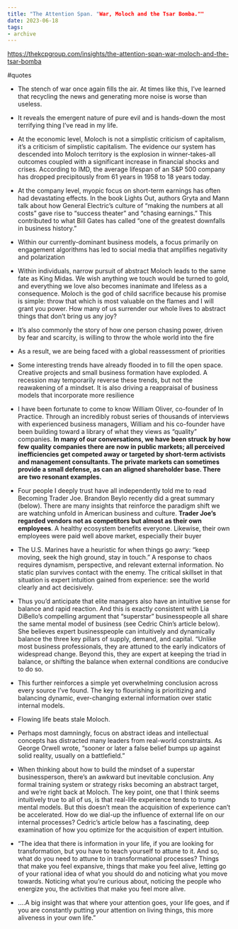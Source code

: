 ```yaml
---
title: "The Attention Span. "War, Moloch and the Tsar Bomba.""
date: 2023-06-18
tags:
- archive
---
```

https://thekcpgroup.com/insights/the-attention-span-war-moloch-and-the-tsar-bomba

#quotes 
* The stench of war once again fills the air. At times like this, I’ve learned that recycling the news and generating more noise is worse than useless.

* It reveals the emergent nature of pure evil and is hands-down the most terrifying thing I’ve read in my life.

* At the economic level, Moloch is not a simplistic criticism of capitalism, it’s a criticism of simplistic capitalism. The evidence our system has descended into Moloch territory is the explosion in winner-takes-all outcomes coupled with a significant increase in financial shocks and crises. According to IMD, the average lifespan of an S&P 500 company has dropped precipitously from 61 years in 1958 to 18 years today.

* At the company level, myopic focus on short-term earnings has often had devastating effects. In the book Lights Out, authors Gryta and Mann talk about how General Electric’s culture of “making the numbers at all costs” gave rise to “success theater” and “chasing earnings.” This contributed to what Bill Gates has called “one of the greatest downfalls in business history.”

* Within our currently-dominant business models, a focus primarily on engagement algorithms has led to social media that amplifies negativity and polarization

* Within individuals, narrow pursuit of abstract Moloch leads to the same fate as King Midas. We wish anything we touch would be turned to gold, and everything we love also becomes inanimate and lifeless as a consequence. Moloch is the god of child sacrifice because his promise is simple: throw that which is most valuable on the flames and I will grant you power. How many of us surrender our whole lives to abstract things that don’t bring us any joy?

* It’s also commonly the story of how one person chasing power, driven by fear and scarcity, is willing to throw the whole world into the fire

* As a result, we are being faced with a global reassessment of priorities

* Some interesting trends have already flooded in to fill the open space. Creative projects and small business formation have exploded. A recession may temporarily reverse these trends, but not the reawakening of a mindset. It is also driving a reappraisal of business models that incorporate more resilience

* I have been fortunate to come to know William Oliver, co-founder of In Practice. Through an incredibly robust series of thousands of interviews with experienced business managers, William and his co-founder have been building toward a library of what they views as “quality” companies. **In many of our conversations, we have been struck by how few quality companies there are now in public markets; all perceived inefficiencies get competed away or targeted by short-term activists and management consultants. The private markets can sometimes provide a small defense, as can an aligned shareholder base. There are two resonant examples.**

* Four people I deeply trust have all independently told me to read Becoming Trader Joe. Brandon Beylo recently did a great summary (below). There are many insights that reinforce the paradigm shift we are watching unfold in American business and culture. **Trader Joe’s regarded vendors not as competitors but almost as their own employees**. A healthy ecosystem benefits everyone. Likewise, their own employees were paid well above market, especially their buyer

* The U.S. Marines have a heuristic for when things go awry: “keep moving, seek the high ground, stay in touch.” A response to chaos requires dynamism, perspective, and relevant external information. No static plan survives contact with the enemy. The critical skillset in that situation is expert intuition gained from experience: see the world clearly and act decisively.

* Thus you’d anticipate that elite managers also have an intuitive sense for balance and rapid reaction. And this is exactly consistent with Lia DiBello’s compelling argument that “superstar” businesspeople all share the same mental model of business (see Cedric Chin’s article below). She believes expert businesspeople can intuitively and dynamically balance the three key pillars of supply, demand, and capital.  “Unlike most business professionals, they are attuned to the early indicators of widespread change. Beyond this, they are expert at keeping the triad in balance, or shifting the balance when external conditions are conducive to do so.

* This further reinforces a simple yet overwhelming conclusion across every source I’ve found. The key to flourishing is prioritizing and balancing dynamic, ever-changing external information over static internal models.

* Flowing life beats stale Moloch.

* Perhaps most damningly, focus on abstract ideas and intellectual concepts has distracted many leaders from real-world constraints. As George Orwell wrote, “sooner or later a false belief bumps up against solid reality, usually on a battlefield.”

* When thinking about how to build the mindset of a superstar businessperson, there’s an awkward but inevitable conclusion. Any formal training system or strategy risks becoming an abstract target, and we’re right back at Moloch. The key point, one that I think seems intuitively true to all of us, is that real-life experience tends to trump mental models. But this doesn’t mean the acquisition of experience can’t be accelerated. How do we dial-up the influence of external life on our internal processes? Cedric’s article below has a fascinating, deep examination of how you optimize for the acquisition of expert intuition.

* “The idea that there is information in your life, if you are looking for transformation, but you have to teach yourself to attune to it. And so, what do you need to attune to in transformational processes? Things that make you feel expansive, things that make you feel alive, letting go of your rational idea of what you should do and noticing what you move towards. Noticing what you’re curious about, noticing the people who energize you, the activities that make you feel more alive.

* ….A big insight was that where your attention goes, your life goes, and if you are constantly putting your attention on living things, this more aliveness in your own life.”